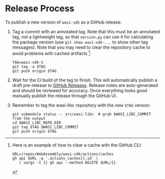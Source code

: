 # Release Process

To publish a new version of `wasi-sdk` as a GitHub release:

1. Tag a commit with an annotated tag. Note that this must be an annotated tag,
   not a lightweight tag, so that `version.py` can use it for calculating the
   package version (use `git show wasi-sdk-...` to show other tag messages).
   Note that you may need to clear the repository cache to avoid problems with
   cached artifacts [^cache].

   ```shell script
   TAG=wasi-sdk-1
   git tag -a $TAG
   git push origin $TAG
   ```

2. Wait for the CI build of the tag to finish. This will automatically publish
   a draft pre-release to [GitHub Releases](https://github.com/WebAssembly/wasi-sdk/releases).
   Release notes are auto-generated and should be reviewed for accuracy. Once
   everything looks good manually publish the release through the GitHub UI.

3. Remember to tag the wasi-libc repository with the new `$TAG` version.

   ```shell script
   git submodule status -- src/wasi-libc  # grab $WASI_LIBC_COMMIT from the output
   cd $WASI_LIBC_REPO_DIR
   git tag $TAG $WASI_LIBC_COMMIT
   git push origin $TAG
   ```

[^cache]: Here is an example of how to clear a cache with the GitHub CLI:

    ```shell script
    URL=/repos/WebAssembly/wasi-sdk/actions/caches
    gh api $URL -q '.actions_caches[].id' \
       | xargs -I {} gh api --method DELETE $URL/{}
    ```
